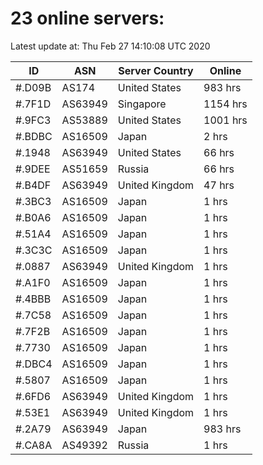# 23 online servers:

Latest update at: Thu Feb 27 14:10:08 UTC 2020

| ID | ASN | Server Country | Online |
| -- | --- | -------------- | ------ |
| #.D09B | AS174 | United States | 983 hrs |
| #.7F1D | AS63949 | Singapore | 1154 hrs |
| #.9FC3 | AS53889 | United States | 1001 hrs |
| #.BDBC | AS16509 | Japan | 2 hrs |
| #.1948 | AS63949 | United States | 66 hrs |
| #.9DEE | AS51659 | Russia | 66 hrs |
| #.B4DF | AS63949 | United Kingdom | 47 hrs |
| #.3BC3 | AS16509 | Japan | 1 hrs |
| #.B0A6 | AS16509 | Japan | 1 hrs |
| #.51A4 | AS16509 | Japan | 1 hrs |
| #.3C3C | AS16509 | Japan | 1 hrs |
| #.0887 | AS63949 | United Kingdom | 1 hrs |
| #.A1F0 | AS16509 | Japan | 1 hrs |
| #.4BBB | AS16509 | Japan | 1 hrs |
| #.7C58 | AS16509 | Japan | 1 hrs |
| #.7F2B | AS16509 | Japan | 1 hrs |
| #.7730 | AS16509 | Japan | 1 hrs |
| #.DBC4 | AS16509 | Japan | 1 hrs |
| #.5807 | AS16509 | Japan | 1 hrs |
| #.6FD6 | AS63949 | United Kingdom | 1 hrs |
| #.53E1 | AS63949 | United Kingdom | 1 hrs |
| #.2A79 | AS63949 | Japan | 983 hrs |
| #.CA8A | AS49392 | Russia | 1 hrs |

